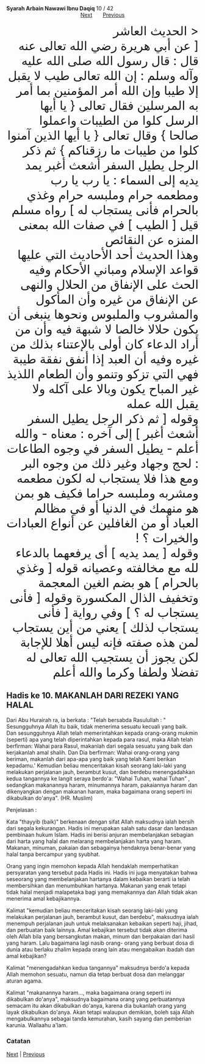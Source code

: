 <tr><td align=center><b>Syarah Arbain Nawawi Ibnu Daqiq</b> 10 / 42<br></td></tr><tr><td valign=top><center><a href='11.md'>Next</a> &nbsp; &nbsp; &nbsp; <a href='09.md'> Previous</a></center><section class='nass'><p lang='ar' dir='rtl' align=right><font size=6>< الحديث العاشر <br />
[ عن أبي هريرة رضي الله تعالى عنه قال : قال رسول الله صلى الله عليه وآله وسلم : إن الله تعالى طيب لا يقبل إلا طيبا وإن الله أمر المؤمنين بما أمر به المرسلين فقال تعالى { يا أيها الرسل كلوا من الطيبات واعملوا صالحا } وقال تعالى { يا أيها الذين آمنوا كلوا من طيبات ما رزقناكم } ثم ذكر الرجل يطيل السفر أشعث أغبر يمد يديه إلى السماء : يا رب يا رب ومطعمه حرام وملبسه حرام وغذي بالحرام فأنى يستجاب له ] رواه مسلم <br />
قيل [ الطيب ] في صفات الله بمعنى المنزه عن النقائص <br />
وهذا الحديث أحد الأحاديث التي عليها قواعد الإسلام ومباني الأحكام وفيه الحث على الإنفاق من الحلال والنهى عن الإنفاق من غيره وأن المأكول والمشروب والملبوس ونحوها ينبغى أن يكون حلالا خالصا لا شبهة فيه وأن من أراد الدعاء كان أولى بالإعتناء بذلك من غيره وفيه أن العبد إذا أنفق نفقة طيبة فهي التي تزكو وتنمو وأن الطعام اللذيذ غير المباح يكون وبالا على آكله ولا يقبل الله عمله <br />
وقوله [ ثم ذكر الرجل يطيل السفر أشعث أغبر ] إلى آخره : معناه - والله أعلم - يطيل السفر في وجوه الطاعات : لحج وجهاد وغير ذلك من وجوه البر ومع هذا فلا يستجاب له لكون مطعمه ومشربه وملبسه حراما فكيف هو بمن هو منهمك في الدنيا أو في مظالم العباد أو من الغافلين عن أنواع العبادات والخيرات ؟ ! <br />
وقوله [ يمد يديه ] أى يرفعهما بالدعاء لله مع مخالفته وعصيانه قوله [ وغذي بالحرام ] هو بضم الغين المعجمة وتخفيف الذال المكسورة وقوله [ فأنى يستجاب له ؟ ] وفي رواية [ فأنى يستجاب لذلك ] يعني من أين يستجاب لمن هذه صفته فإنه ليس أهلا للإجابة لكن يجوز أن يستجيب الله تعالى له تفضلا ولطفا وكرما والله أعلم <br />
</font></p></section>
  
<div markdown="1">

## Hadis ke 10. MAKANLAH DARI REZEKI YANG HALAL

Dari Abu Hurairah ra, ia berkata : "Telah bersabda Rasulullah : " Sesungguhnya Allah itu baik, tidak menerima sesuatu kecuali yang baik. Dan sesungguhnya Allah telah memerintahkan kepada orang-orang mukmin (seperti) apa yang telah diperintahkan kepada para rasul, maka Allah telah berfirman: Wahai para Rasul, makanlah dari segala sesuatu yang baik dan kerjakanlah amal shalih. Dan Dia berfirman: Wahai orang-orang yang beriman, makanlah dari apa-apa yang baik yang telah Kami berikan kepadamu.' Kemudian beliau menceritakan kisah seorang laki-laki yang melakukan perjalanan jauh, berambut kusut, dan berdebu menengadahkan kedua tangannya ke langit seraya berdo'a: "Wahai Tuhan, wahai Tuhan" , sedangkan makanannya haram, minumannya haram, pakaiannya haram dan dikenyangkan dengan makanan haram, maka bagaimana orang seperti ini dikabulkan do'anya". (HR. Muslim)

Penjelasan :

Kata  "thayyib (baik)" berkenaan dengan sifat Allah maksudnya ialah bersih dari segala kekurangan. Hadis ini merupakan salah satu dasar dan landasan pembinaan hukum Islam. Hadis ini berisi anjuran membelanjakan sebagian dari harta yang halal dan melarang membelanjakan harta yang haram. Makanan, minuman, pakaian dan sebagainya hendaknya benar-benar yang halal tanpa bercampur yang syubhat.

Orang yang ingin memohon kepada Allah hendaklah memperhatikan persyaratan yang tersebut   pada   Hadis   ini.   Hadis   ini   juga   menyatakan  bahwa   seseorang  yang membelanjakan hartanya dalam kebaikan berarti ia telah membersihkan dan menumbuhkan hartanya. Makanan yang enak tetapi tidak halal menjadi malapetaka bagi yang memakannya dan Allah tidak akan menerima amal kebajikannya.

Kalimat "kemudian beliau menceritakan kisah seorang laki-laki yang melakukan perjalanan jauh, berambut kusut, dan berdebu", maksudnya ialah menempuh perjalanan jauh untuk melaksanakan kebaikan seperti haji, jihad, dan perbuatan baik lainnya. Amal kebajikan tersebut tidak akan diterima oleh Allah bila yang bersangkutan makan, minum dan berpakaian dari hasil yang haram. Lalu bagaimana lagi nasib orang- orang yang berbuat dosa di dunia atau berlaku zhalim kepada orang lain atau mengabaikan ibadah dan amal kebajikan?

Kalimat "menengadahkan kedua tangannya" maksudnya berdo'a kepada Allah memohon sesuatu, namun dia tetap berbuat dosa dan melanggar aturan agama.

Kalimat "makanannya haram…, maka bagaimana orang seperti ini dikabulkan do'anya", maksudnya bagaimana orang yang perbuatannya semacam itu akan dikabulkan do'anya, karena dia bukanlah orang yang layak dikabulkan do'anya. Akan tetapi walaupun demikian, boleh saja Allah mengabulkannya sebagai tanda kemurahan, kasih sayang dan pemberian karunia. Wallaahu a'lam.

### Catatan  

[Next](11) | [Previous](09)
</div>
